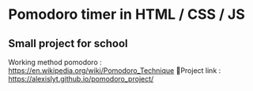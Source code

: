 # Pomodoro timer in HTML / CSS / JS
## Small project for school
Working method pomodoro : https://en.wikipedia.org/wiki/Pomodoro_Technique
📄Project link : https://alexislyt.github.io/pomodoro_project/
